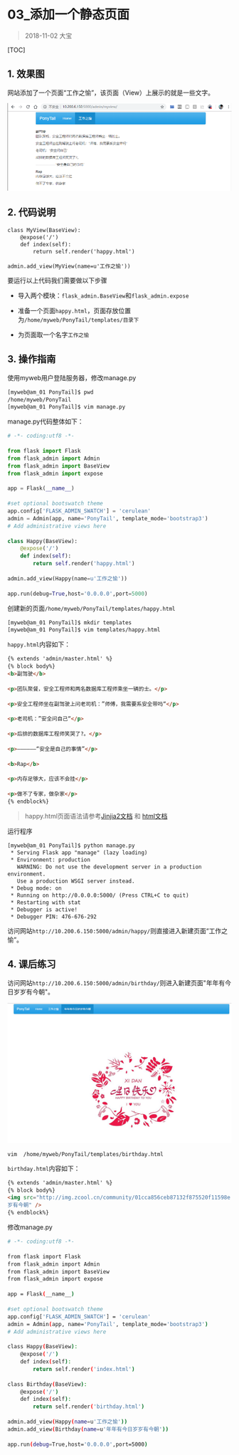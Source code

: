 # 03_添加一个静态页面

> 2018-11-02  大宝

[TOC]

## 1. 效果图

网站添加了一个页面“工作之愉”，该页面（View）上展示的就是一些文字。

![](pic/04.png)

## 2. 代码说明

```shell
class MyView(BaseView):
    @expose('/')
    def index(self):
        return self.render('happy.html')

admin.add_view(MyView(name=u'工作之愉'))
```

要运行以上代码我们需要做以下步骤

* 导入两个模块：`flask_admin.BaseView`和`flask_admin.expose`

* 准备一个页面`happy.html`，页面存放位置为`/home/myweb/PonyTail/templates/目录下`
* 为页面取一个名字`工作之愉`

## 3. 操作指南

使用myweb用户登陆服务器，修改manage.py

```bash
[myweb@am_01 PonyTail]$ pwd
/home/myweb/PonyTail
[myweb@am_01 PonyTail]$ vim manage.py 
```

manage.py代码整体如下：

```python
# -*- coding:utf8 -*- 

from flask import Flask
from flask_admin import Admin
from flask_admin import BaseView 
from flask_admin import expose   

app = Flask(__name__)

#set optional bootswatch theme
app.config['FLASK_ADMIN_SWATCH'] = 'cerulean'
admin = Admin(app, name='PonyTail', template_mode='bootstrap3')
# Add administrative views here

class Happy(BaseView):
    @expose('/')
    def index(self):
        return self.render('happy.html')

admin.add_view(Happy(name=u'工作之愉'))

app.run(debug=True,host='0.0.0.0',port=5000)
```

创建新的页面`/home/myweb/PonyTail/templates/happy.html`

```bash
[myweb@am_01 PonyTail]$ mkdir templates
[myweb@am_01 PonyTail]$ vim templates/happy.html
```

`happy.html`内容如下：

```html
{% extends 'admin/master.html' %}
{% block body%}
<b>副驾驶</b>

<p>团队聚餐，安全工程师和两名数据库工程师乘坐一辆的士。</p>

<p>安全工程师坐在副驾驶上问老司机：”师傅，我需要系安全带吗“</p>

<p>老司机：”安全问自己“</p>

<p>后排的数据库工程师笑哭了?。</p>

<p>——————“安全是自己的事情”</p>

<b>Rap</b>

<p>内存足够大，应该不会挂</p>

<p>做不了专家，做杂家</p>
{% endblock%}
```

> happy.html页面语法请参考[Jinjia2文档](https://link.jianshu.com/?t=http://docs.jinkan.org/docs/jinja2/) 和 [html文档](http://www.w3school.com.cn/tags/html_ref_byfunc.asp)



运行程序

```shell
[myweb@am_01 PonyTail]$ python manage.py 
 * Serving Flask app "manage" (lazy loading)
 * Environment: production
   WARNING: Do not use the development server in a production environment.
   Use a production WSGI server instead.
 * Debug mode: on
 * Running on http://0.0.0.0:5000/ (Press CTRL+C to quit)
 * Restarting with stat
 * Debugger is active!
 * Debugger PIN: 476-676-292
```

访问网站`http://10.200.6.150:5000/admin/happy/`则直接进入新建页面“工作之愉”。

## 4. 课后练习

访问网站`http://10.200.6.150:5000/admin/birthday/`则进入新建页面"年年有今日岁岁有今朝"。

![](pic/05.png)

```shell
vim  /home/myweb/PonyTail/templates/birthday.html
```

`birthday.html`内容如下：

```html
{% extends 'admin/master.html' %}
{% block body%}
<img src="http://img.zcool.cn/community/01cca856ceb87132f875520f11598e.jpg@1280w_1l_2o_100sh.jpg"  alt="年年有今日岁
岁有今朝" />
{% endblock%}
```

修改manage.py

```bash
# -*- coding:utf8 -*- 

from flask import Flask
from flask_admin import Admin
from flask_admin import BaseView
from flask_admin import expose

app = Flask(__name__)

#set optional bootswatch theme
app.config['FLASK_ADMIN_SWATCH'] = 'cerulean'
admin = Admin(app, name='PonyTail', template_mode='bootstrap3')
# Add administrative views here

class Happy(BaseView):
    @expose('/')
    def index(self):
        return self.render('index.html')

class Birthday(BaseView):
    @expose('/')
    def index(self):
        return self.render('birthday.html')

admin.add_view(Happy(name=u'工作之愉'))
admin.add_view(Birthday(name=u'年年有今日岁岁有今朝'))

app.run(debug=True,host='0.0.0.0',port=5000)                                          
```


